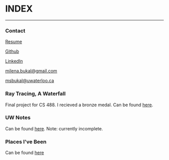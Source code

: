 # INDEX

*****

### Contact
[Resume](/resume.pdf)

[Github](https://github.com/msbukal)

[LinkedIn](https://www.linkedin.com/in/milena-bukal-483791156/)

<milena.bukal@gmail.com>

<msbukal@uwaterloo.ca>

### Ray Tracing, A Waterfall
Final project for CS 488. I recieved a bronze medal. Can be found [here](/waterfall.md).

### UW Notes
Can be found [here](/notes.md).
Note: currently incomplete.

### Places I've Been
Can be found [here](/places.md)
